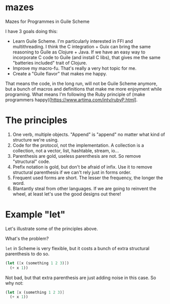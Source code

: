 # mazes
Mazes for Programmes in Guile Scheme

I have 3 goals doing this:
- Learn Guile Scheme. I'm particularly interested in FFI and multithreading. I think the C integration + Guix can bring the same reasoning to Guile as Clojure + Java. If we have an easy way to incorporate C code to Guile (and install C libs), that gives me the same "batteries included" trait of Clojure.
- Improve my macro-fu. That's really a very hot topic for me.
- Create a "Guile flavor" that makes me happy.

That means the code, in the long run, will not be Guile Scheme anymore, but a bunch of macros and definitions that make me more enjoyment while programing. What means I'm following the Ruby principle of (make programmers happy)[https://www.artima.com/intv/rubyP.html].

# The principles

1. One verb, multiple objects. "Append" is "append" no matter what kind of structure we're using.
2. Code for the protocol, not the implementation. A collection is a collection, not a vector, list, hashtable, stream, io...
3. Parenthesis are gold, useless parenthesis are not. So remove "structural" code.
4. Prefix notation is gold, but don't be afraid of infix. Use it to remove structural parenthesis if we can't rely just in forms order.
5. Frequent used forms are short. The lesser the frequency, the longer the word.
6. Blantantly steal from other languages. If we are going to reinvent the wheel, at least let's use the good designs out there!

# Example "let"

Let's illustrate some of the principles above.

What's the problem?

`let` in Scheme is very flexible, but it costs a bunch of extra structural parenthesis to do so.

```Scheme
(let ([x (something 1 2 3)])
  (+ x 1))
```

Not bad, but that extra parenthesis are just adding noise in this case. So why not:

```Scheme
(let [x (something 1 2 3)]
  (+ x 1))
```
